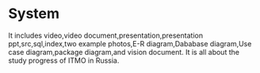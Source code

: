# System
It includes video,video document,presentation,presentation ppt,src,sql,index,two example photos,E-R diagram,Dababase diagram,Use case diagram,package diagram,and vision document. It is all about the study progress of ITMO in Russia.
